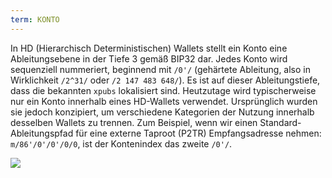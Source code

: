 ```yaml
---
term: KONTO
---
```


In HD (Hierarchisch Deterministischen) Wallets stellt ein Konto eine Ableitungsebene in der Tiefe 3 gemäß BIP32 dar. Jedes Konto wird sequenziell nummeriert, beginnend mit `/0'/` (gehärtete Ableitung, also in Wirklichkeit `/2^31/` oder `/2 147 483 648/`). Es ist auf dieser Ableitungstiefe, dass die bekannten `xpubs` lokalisiert sind. Heutzutage wird typischerweise nur ein Konto innerhalb eines HD-Wallets verwendet. Ursprünglich wurden sie jedoch konzipiert, um verschiedene Kategorien der Nutzung innerhalb desselben Wallets zu trennen. Zum Beispiel, wenn wir einen Standard-Ableitungspfad für eine externe Taproot (P2TR) Empfangsadresse nehmen: `m/86'/0'/0'/0/0`, ist der Kontenindex das zweite `/0'/`.

![](../../dictionnaire/assets/17.png)